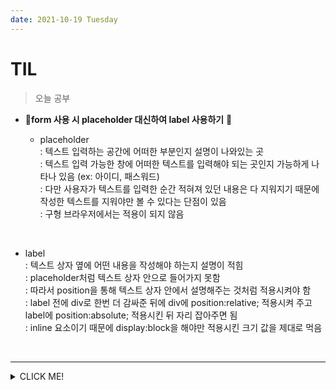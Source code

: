 ```yaml
---
date: 2021-10-19 Tuesday
---
```


# TIL

> 오늘 공부

- 🚩**form 사용 시 placeholder 대신하여 label 사용하기** 🚩

    - placeholder <br />
                 : 텍스트 입력하는 공간에 어떠한 부분인지 설명이 나와있는 곳 <br />
                 : 텍스트 입력 가능한 창에 어떠한 텍스트를 입력해야 되는 곳인지 가능하게 나타나 있음 (ex: 아이디, 패스워드) <br />
                 : 다만 사용자가 텍스트를 입력한 순간 적혀져 있던 내용은 다 지워지기 때문에 작성한 텍스트를 지워야만 볼 수 있다는 단점이 있음 <br />
                 : 구형 브라우저에서는 적용이 되지 않음 <br />
<br />

   - label <br />
           : 텍스트 상자 옆에 어떤 내용을 작성해야 하는지 설명이 적힘 <br />
           : placeholder처럼 텍스트 상자 안으로 들어가지 못함 <br />
           : 따라서 position을 통해 텍스트 상자 안에서 설명해주는 것처럼 적용시켜야 함 <br />
           : label 전에 div로 한번 더 감싸준 뒤에 div에 position:relative; 적용시켜 주고 label에 position:absolute; 적용시킨 뒤 자리 잡아주면 됨 <br />
           : inline 요소이기 때문에 display:block을 해야만 적용시킨 크기 값을 제대로 먹음
<br />

-----
<details>
<summary>CLICK ME!</summary>  

- https://ibrahimovic.tistory.com/30

</detials>  
